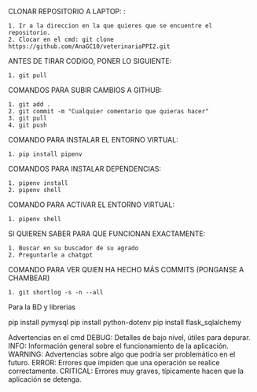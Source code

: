 CLONAR REPOSITORIO A LAPTOP: :

    1. Ir a la direccion en la que quieres que se encuentre el repositorio.
    2. Clocar en el cmd: git clone https://github.com/AnaGC10/veterinariaPPI2.git

ANTES DE TIRAR CODIGO, PONER LO SIGUIENTE:

    1. git pull 

COMANDOS PARA SUBIR CAMBIOS A GITHUB:

    1. git add .
    2. git commit -m "Cualquier comentario que quieras hacer"
    3. git pull
    4. git push

COMANDO PARA INSTALAR EL ENTORNO VIRTUAL:

    1. pip install pipenv

COMANDOS PARA INSTALAR DEPENDENCIAS:

    1. pipenv install
    2. pipenv shell

COMANDO PARA ACTIVAR EL ENTORNO VIRTUAL:

    1. pipenv shell

SI QUIEREN SABER PARA QUE FUNCIONAN EXACTAMENTE:

    1. Buscar en su buscador de su agrado
    2. Preguntarle a chatgpt

COMANDO PARA VER QUIEN HA HECHO MÁS COMMITS (PONGANSE A CHAMBEAR)

    1. git shortlog -s -n --all


Para la BD y librerias

pip install pymysql
pip install python-dotenv
pip install flask_sqlalchemy

Advertencias en el cmd
DEBUG: Detalles de bajo nivel, útiles para depurar.
INFO: Información general sobre el funcionamiento de la aplicación.
WARNING: Advertencias sobre algo que podría ser problemático en el futuro.
ERROR: Errores que impiden que una operación se realice correctamente.
CRITICAL: Errores muy graves, típicamente hacen que la aplicación se detenga.



